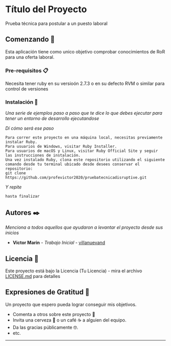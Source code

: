 # Título del Proyecto

Prueba técnica para postular a un puesto laboral

## Comenzando 🚀

Esta aplicación tiene como unico objetivo comprobar conocimientos de RoR para una oferta laboral.


### Pre-requisitos 📋

Necesita tener ruby en su versioón 2.7.3 o en su defecto RVM o similar para control de versiones


### Instalación 🔧

_Una serie de ejemplos paso a paso que te dice lo que debes ejecutar para tener un entorno de desarrollo ejecutandose_

_Dí cómo será ese paso_

```
Para correr este proyecto en una máquina local, necesitas previamente instalar Ruby.
Para usuarios de Windows, visitar Ruby Installer.
Para usuarios de macOS y Linux, visitar Ruby Official Site y seguir las instrucciones de instalación.
Una vez instalado Ruby, clona este repositorio utilizando el siguiente comando desde tu terminal ubicado desde desees conservar el repositorio:
git clone https://github.com/profevictor2020/pruebatecnicadisruptive.git
```

_Y repite_

```
hasta finalizar
```

## Autores ✒️

_Menciona a todos aquellos que ayudaron a levantar el proyecto desde sus inicios_

* **Victor Marin** - *Trabajo Inicial* - [villanuevand](https://github.com/profevictor2020)


## Licencia 📄

Este proyecto está bajo la Licencia (Tu Licencia) - mira el archivo [LICENSE.md](LICENSE.md) para detalles

## Expresiones de Gratitud 🎁
Un proyecto que espero pueda lograr conseguir mis objetivos.

* Comenta a otros sobre este proyecto 📢
* Invita una cerveza 🍺 o un café ☕ a alguien del equipo. 
* Da las gracias públicamente 🤓.
* etc.



---

